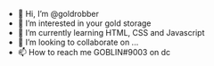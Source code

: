 - 👋 Hi, I’m @goldrobber
- 👀 I’m interested in your gold storage
- 🌱 I’m currently learning HTML, CSS and Javascript
- 💞️ I’m looking to collaborate on ...
- 📫 How to reach me GOBLIN#9003 on dc

<!---
goldrobber/goldrobber is a ✨ special ✨ repository because its `README.md` (this file) appears on your GitHub profile.
You can click the Preview link to take a look at your changes.
--->
